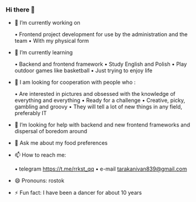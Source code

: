 ### Hi there 👋

- 🔭 I’m currently working on

  • Frontend project development for use by the administration and the team
  • With my physical form

- 🌱 I’m currently learning

  • Backend and frontend framework
  • Study English and Polish
  • Play outdoor games like basketball
  • Just trying to enjoy life

- 👯 I am looking for cooperation with people who :

  • Are interested in pictures and obsessed with the knowledge of everything and everything
  • Ready for a challenge
  • Creative, picky, gambling and groovy
  • They will tell a lot of new things in any field, preferably IT

- 🤔 I’m looking for help with backend and new frontend frameworks and dispersal of boredom around

- 💬 Ask me about my food preferences

- 📫 How to reach me:

  • telegram https://t.me/rrkst_qq
  • e-mail tarakanivan839@gmail.com

- 😄 Pronouns: rostok

- ⚡ Fun fact: I have been a dancer for about 10 years
